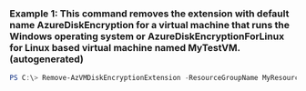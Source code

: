 ### Example 1: This command removes the extension with default name AzureDiskEncryption for a virtual machine that runs the Windows operating system or AzureDiskEncryptionForLinux for Linux based virtual machine named MyTestVM. (autogenerated)
```powershell
PS C:\> Remove-AzVMDiskEncryptionExtension -ResourceGroupName MyResourceGroup -VMName MyTestVM
```

